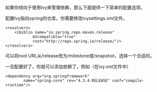 如果你倾向于使用Ivy来管理依赖，那么下面提供一下简单的配置选项。

配置Ivy指向spring的仓库，你需要修改ivysettings.xml文件。

```
<resolvers>
    <ibiblio name="io.spring.repo.maven.release"
            m2compatible="true"
            root="http://repo.spring.io/release/"/>
</resolvers>
```

可以将root URL从/release改为/milestone或/snapshot，选择一个合适的。

一旦配置好了，你就可以添加依赖了，例如（在ivy.xml文件中）

```
<dependency org="org.springframework"
        name="spring-core" rev="4.3.4.RELEASE" conf="compile->runtime"/>
```
